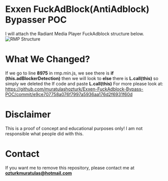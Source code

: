 # Exxen FuckAdBlock(AntiAdblock) Bypasser POC
I will attach the Radiant Media Player FuckAdblock structure below.
![RMP Structure](https://i.ibb.co/V9jWHp2/RMPStructure.png)

# What We Changed?
If we go to line **8975** in rmp.min.js, we see there is **if (this.adBlockerDetection)** then we will look to **else** there is **L.call(this)** so simply we deleted the If code and paste **L.call(this)** For more please look at: https://github.com/muratulashozturk/Exxen-FuckAdblock-Bypass-POC/commit/e9ce707758a076f7997a5936aa176d2f6931f60d

# Disclaimer
This is a proof of concept and educational purposes only! I am not responsible what people did with this.

# Contact
If you want me to remove this repository, please contact me at **ozturkmuratulas@hotmail.com**
